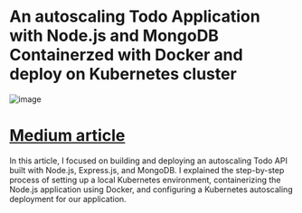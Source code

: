 # An autoscaling Todo Application with Node.js and MongoDB Containerzed with Docker and deploy on Kubernetes cluster

![image](https://github.com/AmaniEzz/deploy-nodejs-mongodb-with-kubernetes/assets/37496018/aaddc044-b6e1-4570-81dc-76b52b74534c)


# [Medium article](https://medium.com/@amanymounas/8192c54ec465)

In this article, I focused on building and deploying an autoscaling Todo API built with Node.js, Express.js, and MongoDB. 
I explained the step-by-step process of setting up a local Kubernetes environment, containerizing the Node.js application using Docker, and configuring a Kubernetes autoscaling deployment for our application.

